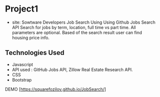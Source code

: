 # Project1

* site: 
Sowtware Developers Job Search Using Using Github Jobs Search API Search for jobs by term, location, full time vs part time. All parameters are optional.
Based of the search result user can find housing price info.

## Technologies Used
* Javascript
* API used : GitHub Jobs API, Zillow Real Estate Research API.
* CSS
* Bootstrap
 
 DEMO [https://squarefozilov.github.io/JobSearch/]